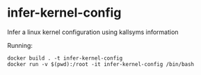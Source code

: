 # infer-kernel-config
Infer a linux kernel configuration using kallsyms information


Running:

```
docker build . -t infer-kernel-config
docker run -v $(pwd):/root -it infer-kernel-config /bin/bash
```
